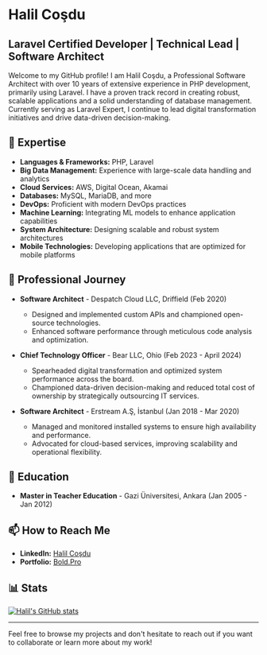 # Halil Coşdu

## Laravel Certified Developer | Technical Lead | Software Architect

Welcome to my GitHub profile! I am Halil Coşdu, a Professional Software Architect with over 10 years of extensive experience in PHP development, primarily using Laravel. I have a proven track record in creating robust, scalable applications and a solid understanding of database management. Currently serving as Laravel Expert, I continue to lead digital transformation initiatives and drive data-driven decision-making.

## 🌟 Expertise

- **Languages & Frameworks:** PHP, Laravel
- **Big Data Management:** Experience with large-scale data handling and analytics
- **Cloud Services:** AWS, Digital Ocean, Akamai
- **Databases:** MySQL, MariaDB, and more
- **DevOps:** Proficient with modern DevOps practices
- **Machine Learning:** Integrating ML models to enhance application capabilities
- **System Architecture:** Designing scalable and robust system architectures
- **Mobile Technologies:** Developing applications that are optimized for mobile platforms

## 🚀 Professional Journey

- **Software Architect** - Despatch Cloud LLC, Driffield (Feb 2020)
  - Designed and implemented custom APIs and championed open-source technologies.
  - Enhanced software performance through meticulous code analysis and optimization.
 
- **Chief Technology Officer** - Bear LLC, Ohio (Feb 2023 - April 2024)
  - Spearheaded digital transformation and optimized system performance across the board.
  - Championed data-driven decision-making and reduced total cost of ownership by strategically outsourcing IT services.

- **Software Architect** - Erstream A.Ş, İstanbul (Jan 2018 - Mar 2020)
  - Managed and monitored installed systems to ensure high availability and performance.
  - Advocated for cloud-based services, improving scalability and operational flexibility.

## 📘 Education

- **Master in Teacher Education** - Gazi Üniversitesi, Ankara (Jan 2005 - Jan 2012)

## 📫 How to Reach Me

- **LinkedIn:** [Halil Coşdu](https://www.linkedin.com/in/halilcosdu)
- **Portfolio:** [Bold.Pro](https://bold.pro/my/halilcosdu/190r)

## 📊 Stats

[![Halil's GitHub stats](https://github-readme-stats.vercel.app/api?username=halilcosdu)](https://github.com/halilcosdu)

---

Feel free to browse my projects and don't hesitate to reach out if you want to collaborate or learn more about my work!

